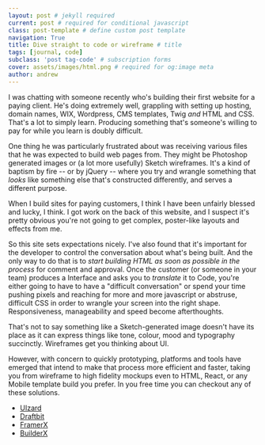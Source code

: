 ```yaml
---
layout: post # jekyll required
current: post # required for conditional javascript
class: post-template # define custom post template
navigation: True
title: Dive straight to code or wireframe # title
tags: [journal, code]
subclass: 'post tag-code' # subscription forms
cover: assets/images/html.png # required for og:image meta
author: andrew
---
```



I was chatting with someone recently who's building their first website for a paying client. He's doing extremely well, grappling with setting up hosting, domain names, WIX, Wordpress, CMS templates, Twig _and_ HTML and CSS. That's a lot to simply learn. Producing something that's someone's willing to pay for while you learn is doubly difficult.

One thing he was particularly frustrated about was receiving various files that he was expected to build web pages from. They might be Photoshop generated images or (a lot more usefully) Sketch wireframes. It's a kind of baptism by fire -- or by jQuery -- where you try and wrangle something that _looks_ like something else that's constructed differently, and serves a different purpose.

When I build sites for paying customers, I think I have been unfairly blessed and lucky, I think. I got work on the back of this website, and I suspect it's pretty obvious you're not going to get complex, poster-like layouts and effects from me.

So this site sets expectations nicely. I've also found that it's important for the developer to control the conversation about what's being built. And the only way to do that is to _start building HTML as soon as possible in the process_ for comment and approval. Once the customer (or someone in your team) produces a Interface and asks you to _translate_ it to Code, you're either going to have to have a "difficult conversation" or spend your time pushing pixels and reaching for more and more javascript or abstruse, difficult CSS in order to wrangle your screen into the right shape. Responsiveness, manageability and speed become afterthoughts.

That's not to say something like a Sketch-generated image doesn't have its place as it can express things like tone, colour, mood and typography succinctly. Wireframes get you thinking about UI.

However, with concern to quickly prototyping, platforms and tools have emerged that intend to make that process more efficient and faster, taking you from wireframe to high fidelity mockups even to HTML, React, or any Mobile template build you prefer. In you free time you can checkout any of these solutions.

- [UIzard](https://uizard.io)
- [Draftbit](https://draftbit.com)
- [FramerX](https://framerx.io)
- [BuilderX](https://builderx.io)